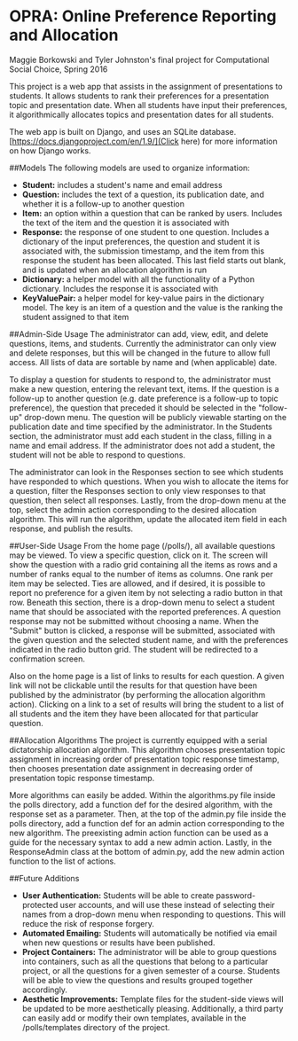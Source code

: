 # OPRA: Online Preference Reporting and Allocation
Maggie Borkowski and Tyler Johnston's final project for Computational Social Choice, Spring 2016


This project is a web app that assists in the assignment of presentations to students. It allows students to rank their preferences for a presentation topic and presentation date. When all students have input their preferences, it algorithmically allocates topics and presentation dates for all students.

The web app is built on Django, and uses an SQLite database. [https://docs.djangoproject.com/en/1.9/](Click here) for more information on how Django works.


##Models
The following models are used to organize information:
* **Student:** includes a student's name and email address
* **Question:** includes the text of a question, its publication date, and whether it is a follow-up to another question
* **Item:** an option within a question that can be ranked by users. Includes the text of the item and the question it is associated with
* **Response:** the response of one student to one question. Includes a dictionary of the input preferences, the question and student it is associated with, the submission timestamp, and the item from this response the student has been allocated. This last field starts out blank, and is updated when an allocation algorithm is run
* **Dictionary:** a helper model with all the functionality of a Python dictionary. Includes the response it is associated with
* **KeyValuePair:** a helper model for key-value pairs in the dictionary model. The key is an item of a question and the value is the ranking the student assigned to that item


##Admin-Side Usage
The administrator can add, view, edit, and delete questions, items, and students. Currently the administrator can only view and delete responses, but this will be changed in the future to allow full access. All lists of data are sortable by name and (when applicable) date.

To display a question for students to respond to, the administrator must make a new question, entering the relevant text, items. If the question is a follow-up to another question (e.g. date preference is a follow-up to topic preference), the question that preceded it should be selected in the "follow-up" drop-down menu. The question will be publicly viewable starting on the publication date and time specified by the administrator. In the Students section, the administrator must add each student in the class, filling in a name and email address. If the administrator does not add a student, the student will not be able to respond to questions.

The administrator can look in the Responses section to see which students have responded to which questions. When you wish to allocate the items for a question, filter the Responses section to only view responses to that question, then select all responses. Lastly, from the drop-down menu at the top, select the admin action corresponding to the desired allocation algorithm. This will run the algorithm, update the allocated item field in each response, and publish the results.


##User-Side Usage
From the home page (/polls/), all available questions may be viewed. To view a specific question, click on it. The screen will show the question with a radio grid containing all the items as rows and a number of ranks equal to the number of items as columns. One rank per item may be selected. Ties are allowed, and if desired, it is possible to report no preference for a given item by not selecting a radio button in that row. Beneath this section, there is a drop-down menu to select a student name that should be associated with the reported preferences. A question response may not be submitted without choosing a name. When the "Submit" button is clicked, a response will be submitted, associated with the given question and the selected student name, and with the preferences indicated in the radio button grid. The student will be redirected to a confirmation screen.

Also on the home page is a list of links to results for each question. A given link will not be clickable until the results for that question have been published by the administrator (by performing the allocation algorithm action). Clicking on a link to a set of results will bring the student to a list of all students and the item they have been allocated for that particular question.


##Allocation Algorithms
The project is currently equipped with a serial dictatorship allocation algorithm. This algorithm chooses presentation topic assignment in increasing order of presentation topic response timestamp, then chooses presentation date assignment in decreasing order of presentation topic response timestamp.

More algorithms can easily be added. Within the algorithms.py file inside the polls directory, add a function def for the desired algorithm, with the response set as a parameter. Then, at the top of the admin.py file inside the polls directory, add a function def for an admin action corresponding to the new algorithm. The preexisting admin action function can be used as a guide for the necessary syntax to add a new admin action. Lastly, in the ResponseAdmin class at the bottom of admin.py, add the new admin action function to the list of actions.


##Future Additions
* **User Authentication:**
	Students will be able to create password-protected user accounts, and will use these instead of selecting their names from a drop-down menu when responding to questions. This will reduce the risk of response forgery.
* **Automated Emailing:**
	Students will automatically be notified via email when new questions or results have been published.
* **Project Containers:**
	The administrator will be able to group questions into containers, such as all the questions that belong to a particular project, or all the questions for a given semester of a course. Students will be able to view the questions and results grouped together accordingly.
* **Aesthetic Improvements:**
	Template files for the student-side views will be updated to be more aesthetically pleasing. Additionally, a third party can easily add or modify their own templates, available in the /polls/templates directory of the project.